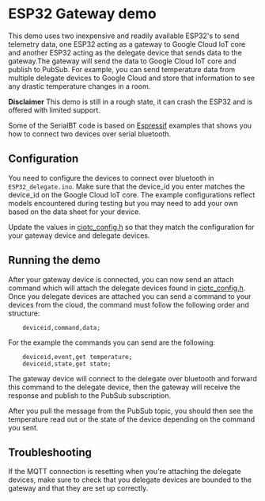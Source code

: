 # ESP32 Gateway demo

This demo uses two inexpensive and readily available ESP32's to send
telemetry data, one ESP32 acting as a gateway to Google Cloud IoT core and another ESP32
acting as the delegate device that sends data to the gateway.The gateway will send the
data to Google Cloud IoT core and publish to PubSub. For example, you can send temperature
data from multiple delegate devices to Google Cloud and store that information to see
any drastic temperature changes in a room.

**Disclaimer** This demo is still in a rough state, it can crash the ESP32 and is
offered with limited support.

Some of the SerialBT code is based on [Espressif](https://github.com/espressif/arduino-esp32/tree/master/libraries/BluetoothSerial/examples/) examples
that shows you how to connect two devices over serial bluetooth.

## Configuration
You need to configure the devices to connect over bluetooth in `ESP32_delegate.ino`.
Make sure that the device_id you enter matches the device_id on the Google Cloud IoT core.
The example configurations reflect models encountered during testing but you
may need to add your own based on the data sheet for your device.

Update the values in [ciotc_config.h](ciotc_config.h) so that they match the
configuration for your gateway device and delegate devices.

## Running the demo
After your gateway device is connected, you can now send an attach command
which will attach the delegate devices found in [ciotc_config.h](ciotc_config.h).
Once you delegate devices are attached you can send a command to your devices from the cloud,
the command must follow the following order and structure:

        deviceid,command,data;

For the example the commands you can send are the following:

        deviceid,event,get temperature;
        deviceid,state,get state;

The gateway device will connect to the delegate over bluetooth and forward this command to the delegate device,
then the gateway will receive the response and publish to the PubSub subscription.

After you pull the message from the PubSub topic, you should then see the temperature read out or the state of the device depending on the command you sent.

## Troubleshooting
If the MQTT connection is resetting when you're attaching the delegate devices,
make sure to check that you delegate devices are bounded to the gateway and that they are set up correctly.
